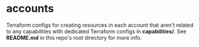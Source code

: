 # accounts

Terraform configs for creating resources in each account that aren't related to any capabilities with dedicated Terraform configs in **capabilities/**. See **README.md** in this repo's root directory for more info.
